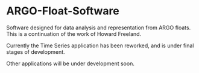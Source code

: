 # ARGO-Float-Software
Software designed for data analysis and representation from ARGO floats. This is a continuation of the work of Howard Freeland.

Currently the Time Series application has been reworked, and is under final stages of development.

Other applications will be under development soon.
